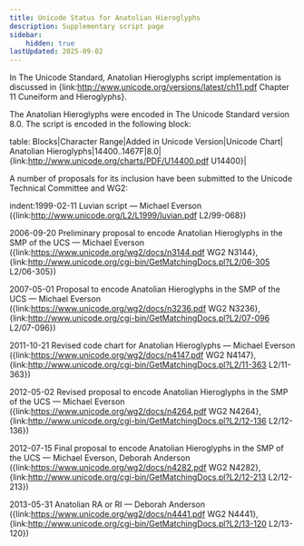 ```yaml
---
title: Unicode Status for Anatolian Hieroglyphs
description: Supplementary script page
sidebar:
    hidden: true
lastUpdated: 2025-09-02
---
```


In The Unicode Standard, Anatolian Hieroglyphs script implementation is discussed in {link:http://www.unicode.org/versions/latest/ch11.pdf Chapter 11 Cuneiform and Hieroglyphs}.

[comment]: # (end of intro)

[comment]: # (start of blocks)

The Anatolian Hieroglyphs were encoded in The Unicode Standard version 8.0. The script is encoded in the following block:

table:
Blocks|Character Range|Added in Unicode Version|Unicode Chart|
Anatolian Hieroglyphs|14400..1467F|8.0|{link:http://www.unicode.org/charts/PDF/U14400.pdf U14400}|

[comment]: # (end of blocks)

[comment]: # (start of chars)



[comment]: # (end of chars)

[comment]: # (start of rest)

A number of proposals for its inclusion have been submitted to the Unicode Technical Committee and WG2:

indent:1999-02-11 Luvian script — Michael Everson ({link:http://www.unicode.org/L2/L1999/luvian.pdf L2/99-068})

2006-09-20 Preliminary proposal to encode Anatolian Hieroglyphs in the SMP of the UCS — Michael Everson    ({link:https://www.unicode.org/wg2/docs/n3144.pdf WG2 N3144}, {link:http://www.unicode.org/cgi-bin/GetMatchingDocs.pl?L2/06-305 L2/06-305})

2007-05-01 Proposal to encode Anatolian Hieroglyphs in the SMP of the UCS — Michael Everson ({link:https://www.unicode.org/wg2/docs/n3236.pdf WG2 N3236}, {link:http://www.unicode.org/cgi-bin/GetMatchingDocs.pl?L2/07-096 L2/07-096})

2011-10-21 Revised code chart for Anatolian Hieroglyphs — Michael Everson ({link:https://www.unicode.org/wg2/docs/n4147.pdf WG2 N4147}, {link:http://www.unicode.org/cgi-bin/GetMatchingDocs.pl?L2/11-363 L2/11-363})

2012-05-02 Revised proposal to encode Anatolian Hieroglyphs in the SMP of the UCS — Michael Everson ({link:https://www.unicode.org/wg2/docs/n4264.pdf WG2 N4264}, {link:http://www.unicode.org/cgi-bin/GetMatchingDocs.pl?L2/12-136 L2/12-136})

2012-07-15 Final proposal to encode Anatolian Hieroglyphs in the SMP of the UCS — Michael Everson, Deborah Anderson ({link:https://www.unicode.org/wg2/docs/n4282.pdf WG2 N4282}, {link:http://www.unicode.org/cgi-bin/GetMatchingDocs.pl?L2/12-213 L2/12-213})

2013-05-31 Anatolian RA or RI — Deborah Anderson ({link:https://www.unicode.org/wg2/docs/n4441.pdf WG2 N4441}, {link:http://www.unicode.org/cgi-bin/GetMatchingDocs.pl?L2/13-120 L2/13-120})
